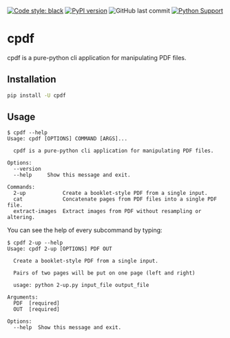 [![Code style: black](https://img.shields.io/badge/code%20style-black-000000.svg)](https://github.com/psf/black)
[![PyPI version](https://badge.fury.io/py/cpdf.svg)](https://badge.fury.io/py/cpdf)
![GitHub last commit](https://img.shields.io/github/last-commit/py-pdf/cpdf)
[![Python Support](https://img.shields.io/pypi/pyversions/cpdf.svg)](https://pypi.org/project/cpdf/)

# cpdf

cpdf is a pure-python cli application for manipulating PDF files.

## Installation

```bash
pip install -U cpdf
```

## Usage

```console
$ cpdf --help
Usage: cpdf [OPTIONS] COMMAND [ARGS]...

  cpdf is a pure-python cli application for manipulating PDF files.

Options:
  --version
  --help     Show this message and exit.

Commands:
  2-up            Create a booklet-style PDF from a single input.
  cat             Concatenate pages from PDF files into a single PDF file.
  extract-images  Extract images from PDF without resampling or altering.
```

You can see the help of every subcommand by typing:

```console
$ cpdf 2-up --help
Usage: cpdf 2-up [OPTIONS] PDF OUT

  Create a booklet-style PDF from a single input.

  Pairs of two pages will be put on one page (left and right)

  usage: python 2-up.py input_file output_file

Arguments:
  PDF  [required]
  OUT  [required]

Options:
  --help  Show this message and exit.
```

